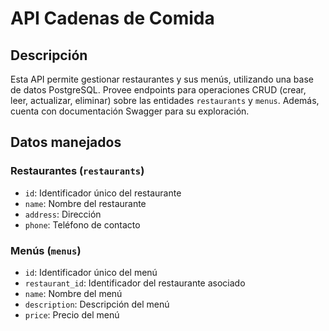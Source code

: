# API Cadenas de Comida

## Descripción
Esta API permite gestionar restaurantes y sus menús, utilizando una base de datos PostgreSQL. Provee endpoints para operaciones CRUD (crear, leer, actualizar, eliminar) sobre las entidades `restaurants` y `menus`. Además, cuenta con documentación Swagger para su exploración.

## Datos manejados

### Restaurantes (`restaurants`)
- `id`: Identificador único del restaurante
- `name`: Nombre del restaurante
- `address`: Dirección
- `phone`: Teléfono de contacto

### Menús (`menus`)
- `id`: Identificador único del menú
- `restaurant_id`: Identificador del restaurante asociado
- `name`: Nombre del menú
- `description`: Descripción del menú
- `price`: Precio del menú
